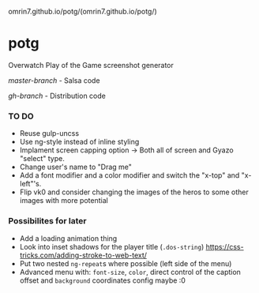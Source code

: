 omrin7.github.io/potg/(omrin7.github.io/potg/)
# potg
Overwatch Play of the Game screenshot generator

*master-branch* - Salsa code

*gh-branch* - Distribution code

### TO DO 
* Reuse gulp-uncss
* Use ng-style instead of inline styling
* Implament screen capping option -> Both all of screen and Gyazo "select" type.
* Change user's name to "Drag me"
* Add a font modifier and a color modifier and switch the "x-top" and "x-left"'s.
* Flip vk0 and consider changing the images of the heros to some other images with more potential

### Possibilites for later
* Add a loading animation thing
* Look into inset shadows for the player title (`.dos-string`) https://css-tricks.com/adding-stroke-to-web-text/ 
* Put two nested `ng-repeat`s where possible (left side of the menu)
* Advanced menu with: `font-size`, `color`, direct control of the caption offset and  `background` coordinates config maybe :0
